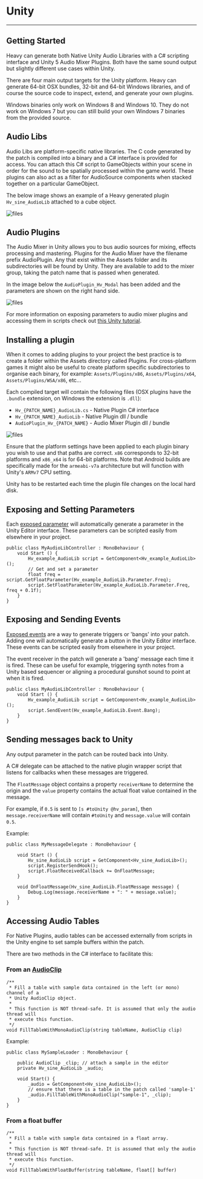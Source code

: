 # Unity
---

## Getting Started
Heavy can generate both Native Unity Audio Libraries with a C# scripting interface and Unity 5 Audio Mixer Plugins. Both have the same sound output but slightly different use cases within Unity.

There are four main output targets for the Unity platform. Heavy can generate 64-bit OSX bundles, 32-bit and 64-bit Windows libraries, and of course the source code to inspect, extend, and generate your own plugins.

Windows binaries only work on Windows 8 and Windows 10. They do not work on Windows 7 but you can still build your own Windows 7 binaries from the provided source.

## Audio Libs
Audio Libs are platform-specific native libraries. The C code generated by the patch is compiled into a binary and a C# interface is provided for access. You can attach this C# script to GameObjects within your scene in order for the sound to be spatially processed within the game world. These plugins can also act as a filter for AudioSource components when stacked together on a particular GameObject.

The below image shows an example of a Heavy generated plugin `Hv_sine_AudioLib` attached to a cube object.

![files](img/docs_unity_audiolib.png)

## Audio Plugins
The Audio Mixer in Unity allows you to bus audio sources for mixing, effects processing and mastering. Plugins for the Audio Mixer have the filename prefix AudioPlugin. Any that exist within the Assets folder and its subdirectories will be found by Unity. They are available to add to the mixer group, taking the patch name that is passed when generated.

In the image below the `AudioPlugin_Hv_Modal` has been added and the parameters are shown on the right hand side.

![files](img/docs_unity_audioplug.png)

For more information on exposing parameters to audio mixer plugins and accessing them in scripts check out [this Unity tutorial](https://www.youtube.com/watch?v=9tqi1aXlcpE).

## Installing a plugin
When it comes to adding plugins to your project the best practice is to create a folder within the Assets directory called Plugins. For cross-platform games it might also be useful to create platform specific subdirectories to organise each binary, for example: `Assets/Plugins/x86`, `Assets/Plugins/x64`, `Assets/Plugins/WSA/x86`, etc...

Each compiled target will contain the following files (OSX plugins have the `.bundle` extension, on Windows the extension is `.dll`):
* `Hv_{PATCH_NAME}_AudioLib.cs` - Native Plugin C# interface
* `Hv_{PATCH_NAME}_AudioLib` - Native Plugin dll / bundle
* `AudioPlugin_Hv_{PATCH_NAME}` - Audio Mixer Plugin dll / bundle

![files](img/docs_unity_audiolib_loading.png)

Ensure that the platform settings have been applied to each plugin binary you wish to use and that paths are correct. `x86` corresponds to 32-bit platforms and `x86_x64` is for 64-bit platforms. Note that Android builds are specifically made for the `armeabi-v7a` architecture but will function with Unity's `ARMv7` CPU setting.

Unity has to be restarted each time the plugin file changes on the local hard disk.

## Exposing and Setting Parameters

Each [exposed parameter](#02.getting_started#exposing-parameters) will automatically generate a parameter in the Unity Editor interface. These parameters can be scripted easily from elsewhere in your project.

```
public class MyAudioLibController : MonoBehaviour {
    void Start () {
        Hv_example_AudioLib script = GetComponent<Hv_example_AudioLib>();
        // Get and set a parameter
        float freq = script.GetFloatParameter(Hv_example_AudioLib.Parameter.Freq);
        script.SetFloatParameter(Hv_example_AudioLib.Parameter.Freq, freq + 0.1f);
    }
}
```

## Exposing and Sending Events

[Exposed events](#02.getting_started#exposing-events) are a way to generate triggers or 'bangs' into your patch. Adding one will automatically generate a button in the Unity Editor interface. These events can be scripted easily from elsewhere in your project.

The event receiver in the patch will generate a 'bang' message each time it is fired. These can be useful for example, triggering synth notes from a Unity based sequencer or aligning a procedural gunshot sound to point at when it is fired.

```
public class MyAudioLibController : MonoBehaviour {
    void Start () {
        Hv_example_AudioLib script = GetComponent<Hv_example_AudioLib>();
        script.SendEvent(Hv_example_AudioLib.Event.Bang);
    }
}
```

## Sending messages back to Unity
Any output parameter in the patch can be routed back into Unity.

A C# delegate can be attached to the native plugin wrapper script that listens for callbacks when these messages are triggered.

The `FloatMessage` object contains a property `receiverName` to determine the origin and the `value` property contains the actual float value contained in the message.

For example, if `0.5` is sent to `[s #toUnity @hv_param]`, then `message.receiverName` will contain `#toUnity` and `message.value` will contain `0.5`.

Example:

```
public class MyMessageDelegate : MonoBehaviour {

    void Start () {
        Hv_sine_AudioLib script = GetComponent<Hv_sine_AudioLib>();
        script.RegisterSendHook();
        script.FloatReceivedCallback += OnFloatMessage;
    }

    void OnFloatMessage(Hv_sine_AudioLib.FloatMessage message) {
        Debug.Log(message.receiverName + ": " + message.value);
    }
}
```


## Accessing Audio Tables

For Native Plugins, audio tables can be accessed externally from scripts in the Unity engine to set sample buffers within the patch.

There are two methods in the C# interface to facilitate this:

### From an [AudioClip](http://docs.unity3d.com/ScriptReference/AudioClip.html)
```
/**
 * Fill a table with sample data contained in the left (or mono) channel of a
 * Unity AudioClip object.
 * 
 * This function is NOT thread-safe. It is assumed that only the audio thread will
 * execute this function.
 */
void FillTableWithMonoAudioClip(string tableName, AudioClip clip)
```

Example:

```
public class MySampleLoader : MonoBehaviour {

	public AudioClip _clip; // attach a sample in the editor
	private Hv_sine_AudioLib _audio; 
	
	void Start() {
		_audio = GetComponent<Hv_sine_AudioLib>();
		// ensure that there is a table in the patch called 'sample-1'
		_audio.FillTableWithMonoAudioClip("sample-1", _clip);
	}
}
```

### From a float buffer
```
/**
 * Fill a table with sample data contained in a float array.
 * 
 * This function is NOT thread-safe. It is assumed that only the audio thread will
 * execute this function.
 */
void FillTableWithFloatBuffer(string tableName, float[] buffer)
```